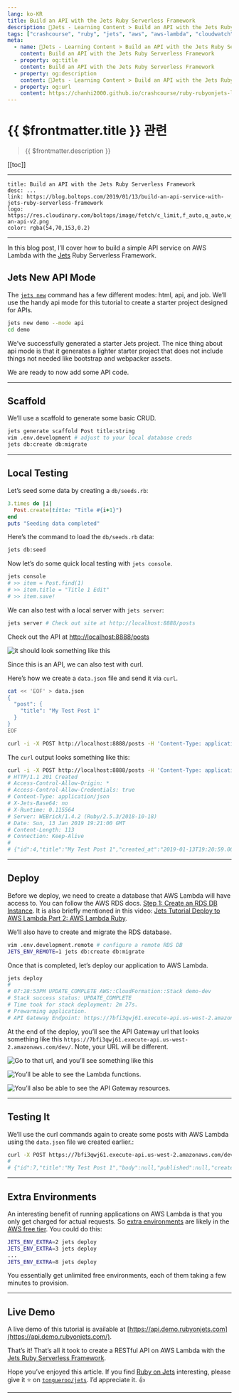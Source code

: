 ```yaml
---
lang: ko-KR
title: Build an API with the Jets Ruby Serverless Framework
description: 🔻Jets - Learning Content > Build an API with the Jets Ruby Serverless Framework
tags: ["crashcourse", "ruby", "jets", "aws", "aws-lambda", "cloudwatch"]
meta:
  - name: 🔻Jets - Learning Content > Build an API with the Jets Ruby Serverless Framework
    content: Build an API with the Jets Ruby Serverless Framework
  - property: og:title
    content: Build an API with the Jets Ruby Serverless Framework
  - property: og:description
    content: 🔻Jets - Learning Content > Build an API with the Jets Ruby Serverless Framework
  - property: og:url
    content: https://chanhi2000.github.io/crashcourse/ruby-rubyonjets-learning-content/20190113-build-an-api-service-with-jets-ruby-serverless-framework.html
---
```


# {{ $frontmatter.title }} 관련

> {{ $frontmatter.description }}

[[toc]]

---

```card
title: Build an API with the Jets Ruby Serverless Framework
desc: ...
link: https://blog.boltops.com/2019/01/13/build-an-api-service-with-jets-ruby-serverless-framework
logo: https://res.cloudinary.com/boltops/image/fetch/c_limit,f_auto,q_auto,w_590/https://blog.boltops.com/img/posts/2019/01/build-an-api-v2.png
color: rgba(54,70,153,0.2)
```

---

<YouTube id="7nB1kfNz5Vs" />


In this blog post, I’ll cover how to build a simple API service on AWS Lambda with the [Jets](http://rubyonjets.com/) Ruby Serverless Framework.

## Jets New API Mode

The [`jets new`](http://rubyonjets.com/reference/jets-new/) command has a few different modes: html, api, and job. We’ll use the handy api mode for this tutorial to create a starter project designed for APIs.

```sh
jets new demo --mode api
cd demo
```

We’ve successfully generated a starter Jets project. The nice thing about api mode is that it generates a lighter starter project that does not include things not needed like bootstrap and webpacker assets.

We are ready to now add some API code.

---

## Scaffold

We’ll use a scaffold to generate some basic CRUD.

```sh
jets generate scaffold Post title:string
vim .env.development # adjust to your local database creds
jets db:create db:migrate
```

---

## Local Testing

Let’s seed some data by creating a <FontIcon icon="iconfont icon-folder"/>`db/`<FontIcon icon="iconfont icon-advanced"/>`seeds.rb`:

```rb 
3.times do |i|
  Post.create(title: "Title #{i+1}")
end
puts "Seeding data completed"
```

Here’s the command to load the <FontIcon icon="iconfont icon-folder"/>`db/`<FontIcon icon="iconfont icon-advanced"/>`seeds.rb` data:

```sh
jets db:seed
```

Now let’s do some quick local testing with `jets console`.

```sh
jets console
# >> item = Post.find(1)
# >> item.title = "Title 1 Edit"
# >> item.save!
```

We can also test with a local server with `jets server`:

```sh
jets server # Check out site at http://localhost:8888/posts
```

Check out the API at [http://localhost:8888/posts](http://localhost:8888/posts)

![it should look something like this](https://blog.boltops.com/img/posts/2019/01/api-posts.png)

Since this is an API, we can also test with curl. 

Here’s how we create a <FontIcon icon="iconfont icon-json"/>`data.json` file and send it via `curl`.

```sh
cat << 'EOF' > data.json
{
  "post": {
    "title": "My Test Post 1"
  }
}
EOF

curl -i -X POST http://localhost:8888/posts -H 'Content-Type: application/json' --data @data.json
```

The `curl` output looks something like this:

```sh
curl -i -X POST http://localhost:8888/posts -H 'Content-Type: application/json' --data @data.json
# HTTP/1.1 201 Created
# Access-Control-Allow-Origin: *
# Access-Control-Allow-Credentials: true
# Content-Type: application/json
# X-Jets-Base64: no
# X-Runtime: 0.115564
# Server: WEBrick/1.4.2 (Ruby/2.5.3/2018-10-18)
# Date: Sun, 13 Jan 2019 19:21:00 GMT
# Content-Length: 113
# Connection: Keep-Alive
# 
# {"id":4,"title":"My Test Post 1","created_at":"2019-01-13T19:20:59.000Z","updated_at":"2019-01-13T19:20:59.000Z"}
```

---

## Deploy

Before we deploy, we need to create a database that AWS Lambda will have access to. You can follow the AWS RDS docs. [Step 1: Create an RDS DB Instance](https://docs.aws.amazon.com/AmazonRDS/latest/UserGuide/CHAP_Tutorials.WebServerDB.CreateDBInstance.html). It is also briefly mentioned in this video: [Jets Tutorial Deploy to AWS Lambda Part 2: AWS Lambda Ruby](https://blog.boltops.com/2018/09/08/jets-tutorial-deploy-to-aws-lambda-part-2).

We’ll also have to create and migrate the RDS database.

```sh
vim .env.development.remote # configure a remote RDS DB
JETS_ENV_REMOTE=1 jets db:create db:migrate
```

Once that is completed, let’s deploy our application to AWS Lambda.

```sh
jets deploy
# 
# 07:28:53PM UPDATE_COMPLETE AWS::CloudFormation::Stack demo-dev
# Stack success status: UPDATE_COMPLETE
# Time took for stack deployment: 2m 27s.
# Prewarming application.
# API Gateway Endpoint: https://7bfi3qwj61.execute-api.us-west-2.amazonaws.com/dev/
```

At the end of the deploy, you’ll see the API Gateway url that looks something like this `https://7bfi3qwj61.execute-api.us-west-2.amazonaws.com/dev/`. Note, your URL will be different. 

![Go to that url, and you’ll see something like this](https://blog.boltops.com/img/posts/2019/01/api-posts-on-lambda.png)

![You’ll be able to see the Lambda functions.](https://blog.boltops.com/img/posts/2019/01/api-lambda-console.png)

![You’ll also be able to see the API Gateway resources.](https://blog.boltops.com/img/posts/2019/01/api-gateway-console.png)

---

## Testing It

We’ll use the curl commands again to create some posts with AWS Lambda using the <FontIcon icon="iconfont icon-json"/>`data.json` file we created earlier.:

```sh
curl -X POST https://7bfi3qwj61.execute-api.us-west-2.amazonaws.com/dev/posts -H 'Content-Type: application/json' --data @data.json
#
# {"id":7,"title":"My Test Post 1","body":null,"published":null,"created_at":"2019-01-13T19:34:29.000Z","updated_at":"2019-01-13T19:34:29.000Z"}
```

---

## Extra Environments

An interesting benefit of running applications on AWS Lambda is that you only get charged for actual requests. So [extra environments](https://blog.boltops.com/2018/09/13/jets-tutorial-extra-environments-part-7) are likely in the [AWS free tier](https://aws.amazon.com/free/). You could do this:

```sh
JETS_ENV_EXTRA=2 jets deploy
JETS_ENV_EXTRA=3 jets deploy
...
JETS_ENV_EXTRA=8 jets deploy
```

You essentially get unlimited free environments, each of them taking a few minutes to provision.

---

## Live Demo

A live demo of this tutorial is available at [https://api.demo.rubyonjets.com](https://api.demo.rubyonjets.com/).

That’s it! That’s all it took to create a RESTful API on AWS Lambda with the [Jets Ruby Serverless Framework](http://rubyonjets.com/).

Hope you’ve enjoyed this article. If you find [Ruby on Jets](http://rubyonjets.com/) interesting, please give it ⭐️ on [<FontIcon icon="iconfont icon-github"/>`tongueroo/jets`](https://github.com/tongueroo/jets). I’d appreciate it. 👍

---

<TagLinks />